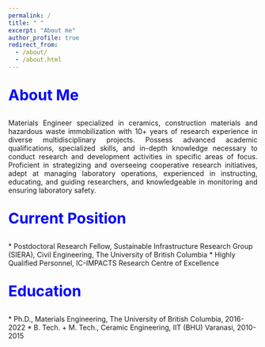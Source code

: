 ```yaml
---
permalink: /
title: " "
excerpt: "About me"
author_profile: true
redirect_from:
  - /about/
  - /about.html
---
```


<p style="text-align:left; color:Blue; font-size:30px; font-weight:bold;"> About Me </p>
<p style="text-align:justify; font-size=22px;"> Materials Engineer specialized in ceramics, construction materials and hazardous waste immobilization with 10+ years of research experience in diverse multidisciplinary projects. Possess advanced academic qualifications, specialized skills, and in-depth knowledge necessary to conduct research and development activities in specific areas of focus. Proficient in strategizing and overseeing cooperative research initiatives, adept at managing laboratory operations, experienced in instructing, educating, and guiding researchers, and knowledgeable in monitoring and ensuring laboratory safety. </p>

<p style="text-align:left; color:Blue; font-size:30px; font-weight:bold;"> Current Position </p>
* Postdoctoral Research Fellow, Sustainable Infrastructure Research Group (SIERA), Civil Engineering, The University of British Columbia
* Highly Qualified Personnel, IC-IMPACTS Research Centre of Excellence                         



<p style="text-align:left; color:Blue; font-size:30px; font-weight:bold;"> Education </p>
* Ph.D., Materials Engineering, The University of British Columbia, 2016-2022
* B. Tech. + M. Tech., Ceramic Engineering, IIT (BHU) Varanasi, 2010-2015

